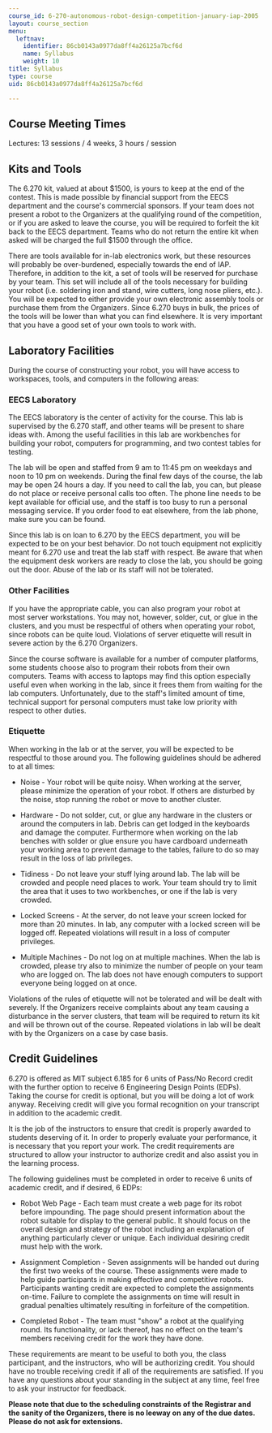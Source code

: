 ```yaml
---
course_id: 6-270-autonomous-robot-design-competition-january-iap-2005
layout: course_section
menu:
  leftnav:
    identifier: 86cb0143a0977da8ff4a26125a7bcf6d
    name: Syllabus
    weight: 10
title: Syllabus
type: course
uid: 86cb0143a0977da8ff4a26125a7bcf6d

---
```


Course Meeting Times
--------------------

Lectures: 13 sessions / 4 weeks, 3 hours / session

Kits and Tools
--------------

The 6.270 kit, valued at about $1500, is yours to keep at the end of the contest. This is made possible by financial support from the EECS department and the course's commercial sponsors. If your team does not present a robot to the Organizers at the qualifying round of the competition, or if you are asked to leave the course, you will be required to forfeit the kit back to the EECS department. Teams who do not return the entire kit when asked will be charged the full $1500 through the office.

There are tools available for in-lab electronics work, but these resources will probably be over-burdened, especially towards the end of IAP. Therefore, in addition to the kit, a set of tools will be reserved for purchase by your team. This set will include all of the tools necessary for building your robot (i.e. soldering iron and stand, wire cutters, long nose pliers, etc.). You will be expected to either provide your own electronic assembly tools or purchase them from the Organizers. Since 6.270 buys in bulk, the prices of the tools will be lower than what you can find elsewhere. It is very important that you have a good set of your own tools to work with.

Laboratory Facilities
---------------------

During the course of constructing your robot, you will have access to workspaces, tools, and computers in the following areas:

### EECS Laboratory

The EECS laboratory is the center of activity for the course. This lab is supervised by the 6.270 staff, and other teams will be present to share ideas with. Among the useful facilities in this lab are workbenches for building your robot, computers for programming, and two contest tables for testing.

The lab will be open and staffed from 9 am to 11:45 pm on weekdays and noon to 10 pm on weekends. During the final few days of the course, the lab may be open 24 hours a day. If you need to call the lab, you can, but please do not place or receive personal calls too often. The phone line needs to be kept available for official use, and the staff is too busy to run a personal messaging service. If you order food to eat elsewhere, from the lab phone, make sure you can be found.

Since this lab is on loan to 6.270 by the EECS department, you will be expected to be on your best behavior. Do not touch equipment not explicitly meant for 6.270 use and treat the lab staff with respect. Be aware that when the equipment desk workers are ready to close the lab, you should be going out the door. Abuse of the lab or its staff will not be tolerated.

### Other Facilities

If you have the appropriate cable, you can also program your robot at most server workstations. You may not, however, solder, cut, or glue in the clusters, and you must be respectful of others when operating your robot, since robots can be quite loud. Violations of server etiquette will result in severe action by the 6.270 Organizers.

Since the course software is available for a number of computer platforms, some students choose also to program their robots from their own computers. Teams with access to laptops may find this option especially useful even when working in the lab, since it frees them from waiting for the lab computers. Unfortunately, due to the staff's limited amount of time, technical support for personal computers must take low priority with respect to other duties.

### Etiquette

When working in the lab or at the server, you will be expected to be respectful to those around you. The following guidelines should be adhered to at all times:

*   Noise - Your robot will be quite noisy. When working at the server, please minimize the operation of your robot. If others are disturbed by the noise, stop running the robot or move to another cluster.  
      
    
*   Hardware - Do not solder, cut, or glue any hardware in the clusters or around the computers in lab. Debris can get lodged in the keyboards and damage the computer. Furthermore when working on the lab benches with solder or glue ensure you have cardboard underneath your working area to prevent damage to the tables, failure to do so may result in the loss of lab privileges.  
      
    
*   Tidiness - Do not leave your stuff lying around lab. The lab will be crowded and people need places to work. Your team should try to limit the area that it uses to two workbenches, or one if the lab is very crowded.  
      
    
*   Locked Screens - At the server, do not leave your screen locked for more than 20 minutes. In lab, any computer with a locked screen will be logged off. Repeated violations will result in a loss of computer privileges.  
      
    
*   Multiple Machines - Do not log on at multiple machines. When the lab is crowded, please try also to minimize the number of people on your team who are logged on. The lab does not have enough computers to support everyone being logged on at once.

Violations of the rules of etiquette will not be tolerated and will be dealt with severely. If the Organizers receive complaints about any team causing a disturbance in the server clusters, that team will be required to return its kit and will be thrown out of the course. Repeated violations in lab will be dealt with by the Organizers on a case by case basis.

Credit Guidelines
-----------------

6.270 is offered as MIT subject 6.185 for 6 units of Pass/No Record credit with the further option to receive 6 Engineering Design Points (EDPs). Taking the course for credit is optional, but you will be doing a lot of work anyway. Receiving credit will give you formal recognition on your transcript in addition to the academic credit.

It is the job of the instructors to ensure that credit is properly awarded to students deserving of it. In order to properly evaluate your performance, it is necessary that you report your work. The credit requirements are structured to allow your instructor to authorize credit and also assist you in the learning process.

The following guidelines must be completed in order to receive 6 units of academic credit, and if desired, 6 EDPs:

*   Robot Web Page - Each team must create a web page for its robot before impounding. The page should present information about the robot suitable for display to the general public. It should focus on the overall design and strategy of the robot including an explanation of anything particularly clever or unique. Each individual desiring credit must help with the work.  
      
    
*   Assignment Completion - Seven assignments will be handed out during the first two weeks of the course. These assignments were made to help guide participants in making effective and competitive robots. Participants wanting credit are expected to complete the assignments on-time. Failure to complete the assignments on time will result in gradual penalties ultimately resulting in forfeiture of the competition.  
      
    
*   Completed Robot - The team must "show" a robot at the qualifying round. Its functionality, or lack thereof, has no effect on the team's members receiving credit for the work they have done.

These requirements are meant to be useful to both you, the class participant, and the instructors, who will be authorizing credit. You should have no trouble receiving credit if all of the requirements are satisfied. If you have any questions about your standing in the subject at any time, feel free to ask your instructor for feedback.

**Please note that due to the scheduling constraints of the Registrar and the sanity of the Organizers, there is no leeway on any of the due dates. Please do not ask for extensions.**